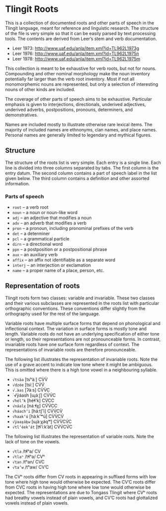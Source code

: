# Tlingit Roots

This is a collection of documented roots and other parts of speech in the
Tlingit language, meant for reference and linguistic research. The structure of
the file is very simple so that it can be easily parsed by text processing
tools. The contents are derived from Leer’s stem and verb documentation.

* Leer 1973: http://www.uaf.edu/anla/item.xml?id=TL962L1973g
* Leer 1976: http://www.uaf.edu/anla/item.xml?id=TL962L1975n
* Leer 1978: http://www.uaf.edu/anla/item.xml?id=TL962L1975m

This collection is meant to be exhaustive for verb roots, but not for nouns.
Compounding and other nominal morphology make the noun inventory potentially
far larger than the verb root inventory. Most if not all monomorphemic nouns
are represented, but only a selection of interesting nouns of other kinds
are included.

The coverage of other parts of speech aims to be exhaustive. Particular
emphasis is given to interjections, directionals, underived adjectives,
underived adverbs, postpositions, pronouns, determiners, and demonstratives.

Names are included mostly to illustrate otherwise rare lexical items. The
majority of included names are ethnonyms, clan names, and place names.
Personal names are generally limited to legendary and mythical figures.

## Structure

The structure of the roots list is very simple. Each entry is a single line.
Each line is divided into three columns separated by tabs. The first column
is the entry datum. The second column contains a part of speech label in the
list given below. The third column contains a definition and other
assorted information.

### Parts of speech

* `root` – a verb root
* `noun` – a noun or noun-like word
* `adj` – an adjective that modifies a noun
* `adv` – an adverb that modifies a verb
* `pron` – a pronoun, including pronominal prefixes of the verb
* `det` – a determiner
* `pcl` – a grammatical particle
* `dirn` – a directional word
* `ppn` – a postposition or a postpositional phrase
* `aux` – an auxiliary verb
* `affix` – an affix not identifiable as a separate word
* `interj` – an interjection or exclamation
* `name` – a proper name of a place, person, etc.

## Representation of roots

Tlingit roots form two classes: variable and invariable. These two classes and
their various subclasses are represented in the roots list with particular
orthographic conventions. These conventions differ slightly from the
orthography used for the rest of the language.

Variable roots have multiple surface forms that depend on phonological and
inflectional context. The variation in surface forms is mostly tone and length.
Variable roots do not have an underlying specification of either tone or
length, so their representations are not pronounceable forms. In contrast,
invariable roots have one surface form regardless of context. The
representations of invariable roots are therefore pronounceable.

The following list illustrates the representation of invariable roots. Note the
use of a grave accent to indicate low tone where it might be ambiguous. This is
omitted where there is a high tone vowel in a neighbouring syllable.

* `√tsàa` [tsʰàː] CV̀V̀
* `√dzée` [tsíː] CV́V́
* `√.àas` [ʔàːs] CV̀V̀C
* `√ÿáash [ɰáːʃ] CV́V́C
* `√hélʼk` [héɬʼk] CV́CC
* `√náalx̱` [náːɬχ] CV́V́CC
* `√háachʼi` [háːtʃʼì] CV́V́CV̀
* `√haakʼú` [hàːkʼʷú] CV̀V̀CV́
* `√ÿaax̱áḵw` [ɰàːχáqʷ] CV̀V̀CV́C
* `√tlʼéekʼát` [tɬʼíːkʼát] CV́V́CV́C

The following list illustrates the representation of variable roots. Note the
lack of tone on the vowels.

* `√tla` /tɬʰa/ CV
* `√tlaʰ` /tɬʰa/ CVʰ
* `√tan` /tʰan/ CVC
* `√taʼw` /tʰaw/ CVʼC

The CVʰ roots differ from CV roots in appearing in suffixed forms with low tone
where high tone would otherwise be expected. The CVʼC roots differ from CVC
roots in having high tone where low tone would otherwise be expected.
The representations are due to Tongass Tlingit where CVʰ roots had breathy
vowels instead of plain vowels, and CVʼC roots had glottalized vowels instead
of plain vowels.
